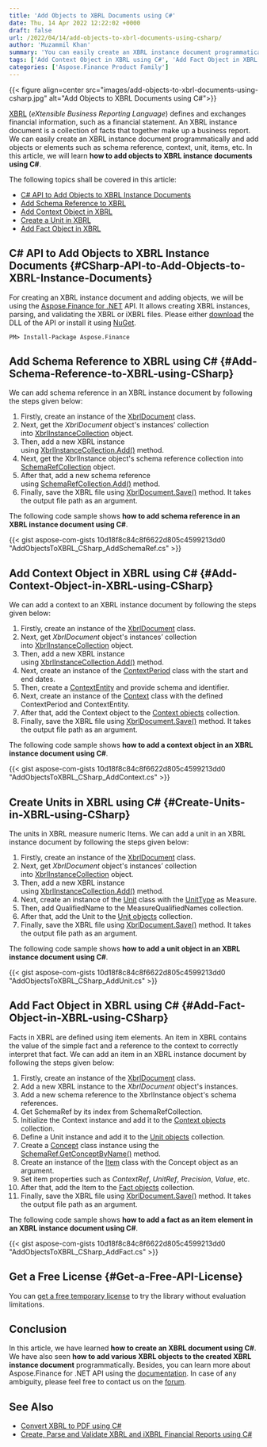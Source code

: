 ```yaml
---
title: 'Add Objects to XBRL Documents using C#'
date: Thu, 14 Apr 2022 12:22:02 +0000
draft: false
url: /2022/04/14/add-objects-to-xbrl-documents-using-csharp/
author: 'Muzammil Khan'
summary: 'You can easily create an XBRL instance document programmatically and add objects or elements such as schema reference, context, unit, items, etc. In this article, you will learn **how to add objects to XBRL instance documents using C#**.'
tags: ['Add Context Object in XBRL using C#', 'Add Fact Object in XBRL using C#', 'Add Schema Reference to XBRL using C#', 'Create Units in XBRL using C#', 'XBRL', 'XBRL Instance C#']
categories: ['Aspose.Finance Product Family']
---
```




{{< figure align=center src="images/add-objects-to-xbrl-documents-using-csharp.jpg" alt="Add Objects to XBRL Documents using C#">}}


[XBRL][1] (_eXtensible Business Reporting Language_) defines and exchanges financial information, such as a financial statement. An XBRL instance document is a collection of facts that together make up a business report. We can easily create an XBRL instance document programmatically and add objects or elements such as schema reference, context, unit, items, etc. In this article, we will learn **how to add objects to XBRL instance documents using C#**.

The following topics shall be covered in this article:

*   [C# API to Add Objects to XBRL Instance Documents][2]
*   [Add Schema Reference to XBRL][3]
*   [Add Context Object in XBRL][4]
*   [Create a Unit in XBRL][5]
*   [Add Fact Object in XBRL][6]

## C# API to Add Objects to XBRL Instance Documents {#CSharp-API-to-Add-Objects-to-XBRL-Instance-Documents}

For creating an XBRL instance document and adding objects, we will be using the [Aspose.Finance for .NET][7] API. It allows creating XBRL instances, parsing, and validating the XBRL or iXBRL files. Please either [download][8] the DLL of the API or install it using [NuGet][9].

```
PM> Install-Package Aspose.Finance
```

## Add Schema Reference to XBRL using C# {#Add-Schema-Reference-to-XBRL-using-CSharp}

We can add schema reference in an XBRL instance document by following the steps given below:

1.  Firstly, create an instance of the [XbrlDocument][10] class.
2.  Next, get the _XbrlDocument_ object's instances’ collection into [XbrlInstanceCollection][11] object.
3.  Then, add a new XBRL instance using [XbrlInstanceCollection.Add()][12] method.
4.  Next, get the XbrlInstance object's schema reference collection into [SchemaRefCollection][13] object.
5.  After that, add a new schema reference using [SchemaRefCollection.Add()][14] method.
6.  Finally, save the XBRL file using [XbrlDocument.Save()][15] method. It takes the output file path as an argument.

The following code sample shows **how to add schema reference in an XBRL instance document using C#**.

{{< gist aspose-com-gists 10d18f8c84c8f6622d805c4599213dd0 "AddObjectsToXBRL_CSharp_AddSchemaRef.cs" >}}

## Add Context Object in XBRL using C# {#Add-Context-Object-in-XBRL-using-CSharp}

We can add a context to an XBRL instance document by following the steps given below:

1.  Firstly, create an instance of the [XbrlDocument][16] class.
2.  Next, get _XbrlDocument_ object's instances’ collection into [XbrlInstanceCollection][17] object.
3.  Then, add a new XBRL instance using [XbrlInstanceCollection.Add()][18] method.
4.  Next, create an instance of the [ContextPeriod][19] class with the start and end dates.
5.  Then, create a [ContextEntity][20] and provide schema and identifier.
6.  Next, create an instance of the [Context][21] class with the defined ContextPeriod and ContextEntity.
7.  After that, add the Context object to the [Context objects][22] collection.
8.  Finally, save the XBRL file using [XbrlDocument.Save()][23] method. It takes the output file path as an argument.

The following code sample shows **how to add a context object in an XBRL instance document using C#**.

{{< gist aspose-com-gists 10d18f8c84c8f6622d805c4599213dd0 "AddObjectsToXBRL_CSharp_AddContext.cs" >}}

## Create Units in XBRL using C# {#Create-Units-in-XBRL-using-CSharp}

The units in XBRL measure numeric Items. We can add a unit in an XBRL instance document by following the steps given below:

1.  Firstly, create an instance of the [XbrlDocument][24] class.
2.  Next, get _XbrlDocument_ object's instances’ collection into [XbrlInstanceCollection][25] object.
3.  Then, add a new XBRL instance using [XbrlInstanceCollection.Add()][26] method.
4.  Next, create an instance of the [Unit][27] class with the [UnitType][28] as Measure.
5.  Then, add QualifiedName to the MeasureQualifiedNames collection.
6.  After that, add the Unit to the [Unit objects][29] collection.
7.  Finally, save the XBRL file using [XbrlDocument.Save()][30] method. It takes the output file path as an argument.

The following code sample shows **how to add a unit object in an XBRL instance document using C#**.

{{< gist aspose-com-gists 10d18f8c84c8f6622d805c4599213dd0 "AddObjectsToXBRL_CSharp_AddUnit.cs" >}}

## Add Fact Object in XBRL using C# {#Add-Fact-Object-in-XBRL-using-CSharp}

Facts in XBRL are defined using item elements. An item in XBRL contains the value of the simple fact and a reference to the context to correctly interpret that fact. We can add an item in an XBRL instance document by following the steps given below:

1.  Firstly, create an instance of the [XbrlDocument][31] class.
2.  Add a new XBRL instance to the _XbrlDocument_ object's instances.
3.  Add a new schema reference to the XbrlInstance object's schema references.
4.  Get SchemaRef by its index from SchemaRefCollection.
5.  Initialize the Context instance and add it to the [Context objects][32] collection.
6.  Define a Unit instance and add it to the [Unit objects][33] collection.
7.  Create a [Concept][34] class instance using the [SchemaRef.GetConceptByName()][35] method.
8.  Create an instance of the [Item][36] class with the Concept object as an argument.
9.  Set item properties such as _ContextRef_, _UnitRef_, _Precision_, _Value_, etc.
10.  After that, add the Item to the [Fact objects][37] collection.
11.  Finally, save the XBRL file using [XbrlDocument.Save()][38] method. It takes the output file path as an argument.

The following code sample shows **how to add a fact as an item element in an XBRL instance document using C#**.

{{< gist aspose-com-gists 10d18f8c84c8f6622d805c4599213dd0 "AddObjectsToXBRL_CSharp_AddFact.cs" >}}

## Get a Free License {#Get-a-Free-API-License}

You can [get a free temporary license][39] to try the library without evaluation limitations.

## Conclusion

In this article, we have learned **how to create an XBRL document using C#**. We have also seen **how to add various XBRL objects to the created XBRL instance document** programmatically. Besides, you can learn more about Aspose.Finance for .NET API using the [documentation][40]. In case of any ambiguity, please feel free to contact us on the [forum][41].

## See Also

*   [Convert XBRL to PDF using C#][42]
*   [Create, Parse and Validate XBRL and iXBRL Financial Reports using C#][43]




[1]: https://docs.fileformat.com/finance/xbrl/
[2]: #CSharp-API-to-Add-Objects-to-XBRL-Instance-Documents
[3]: #Add-Schema-Reference-to-XBRL-using-CSharp
[4]: #Add-Context-Object-in-XBRL-using-CSharp
[5]: #Create-Units-in-XBRL-using-CSharp
[6]: #Add-Fact-Object-in-XBRL-using-CSharp
[7]: https://products.aspose.com/finance/net
[8]: https://downloads.aspose.com/fincance/net
[9]: https://www.nuget.org/packages/Aspose.Finance/
[10]: https://apireference.aspose.com/finance/net/aspose.finance.xbrl/xbrldocument
[11]: https://apireference.aspose.com/finance/net/aspose.finance.xbrl/xbrlinstancecollection
[12]: https://apireference.aspose.com/finance/net/aspose.finance.xbrl/xbrlinstancecollection/methods/add
[13]: https://apireference.aspose.com/finance/net/aspose.finance.xbrl/schemarefcollection
[14]: https://apireference.aspose.com/finance/net/aspose.finance.xbrl.schemarefcollection/add/methods/1
[15]: https://apireference.aspose.com/finance/net/aspose.finance.xbrl/xbrldocument/methods/save
[16]: https://apireference.aspose.com/finance/net/aspose.finance.xbrl/xbrldocument
[17]: https://apireference.aspose.com/finance/net/aspose.finance.xbrl/xbrlinstancecollection
[18]: https://apireference.aspose.com/finance/net/aspose.finance.xbrl/xbrlinstancecollection/methods/add
[19]: https://apireference.aspose.com/finance/net/aspose.finance.xbrl/contextperiod
[20]: https://apireference.aspose.com/finance/net/aspose.finance.xbrl/contextentity
[21]: https://apireference.aspose.com/finance/net/aspose.finance.xbrl/context
[22]: https://apireference.aspose.com/finance/net/aspose.finance.xbrl/xbrlinstance/properties/contexts
[23]: https://apireference.aspose.com/finance/net/aspose.finance.xbrl/xbrldocument/methods/save
[24]: https://apireference.aspose.com/finance/net/aspose.finance.xbrl/xbrldocument
[25]: https://apireference.aspose.com/finance/net/aspose.finance.xbrl/xbrlinstancecollection
[26]: https://apireference.aspose.com/finance/net/aspose.finance.xbrl/xbrlinstancecollection/methods/add
[27]: https://apireference.aspose.com/finance/net/aspose.finance.xbrl/unit
[28]: https://apireference.aspose.com/finance/net/aspose.finance.xbrl/unittype
[29]: https://apireference.aspose.com/finance/net/aspose.finance.xbrl/xbrlinstance/properties/units
[30]: https://apireference.aspose.com/finance/net/aspose.finance.xbrl/xbrldocument/methods/save
[31]: https://apireference.aspose.com/finance/net/aspose.finance.xbrl/xbrldocument
[32]: https://apireference.aspose.com/finance/net/aspose.finance.xbrl/xbrlinstance/properties/contexts
[33]: https://apireference.aspose.com/finance/net/aspose.finance.xbrl/xbrlinstance/properties/units
[34]: https://apireference.aspose.com/finance/net/aspose.finance.xbrl/concept
[35]: https://apireference.aspose.com/finance/net/aspose.finance.xbrl/schemaref/methods/getconceptbyname
[36]: https://apireference.aspose.com/finance/net/aspose.finance.xbrl/item
[37]: https://apireference.aspose.com/finance/net/aspose.finance.xbrl/xbrlinstance/properties/facts
[38]: https://apireference.aspose.com/finance/net/aspose.finance.xbrl/xbrldocument/methods/save
[39]: https://purchase.aspose.com/temporary-license
[40]: https://docs.aspose.com/finance/net/
[41]: https://forum.aspose.com/c/finance/
[42]: https://blog.aspose.com/2022/03/20/convert-xbrl-to-pdf-using-csharp/
[43]: https://blog.aspose.com/2020/04/29/create-xbrl-instances-and-parse-and-validate-xbrl-and-ixbrl-files-in-csharp-asp.net/




